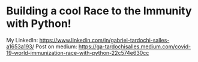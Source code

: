 # Building a cool Race to the Immunity with Python!
My LinkedIn: https://www.linkedin.com/in/gabriel-tardochi-salles-a1653a193/
Post on medium: https://ga-tardochisalles.medium.com/covid-19-world-immunization-race-with-python-22c574e630cc
